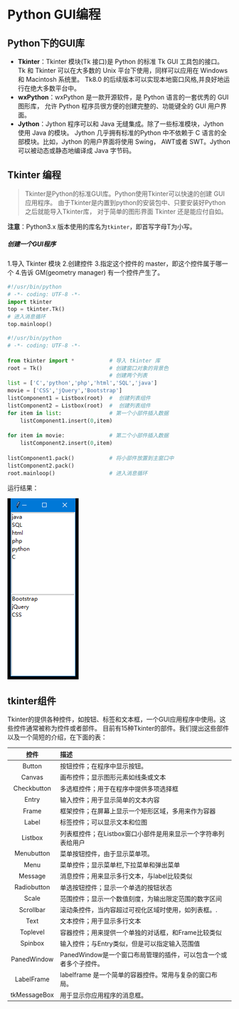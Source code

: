 # Python GUI编程
>

## Python下的GUI库
* **Tkinter**：Tkinter 模块(Tk 接口)是 Python 的标准 Tk GUI 工具包的接口。
Tk 和 Tkinter 可以在大多数的 Unix 平台下使用，同样可以应用在 Windows 和 Macintosh 系统里。
Tk8.0 的后续版本可以实现本地窗口风格,并良好地运行在绝大多数平台中。
* **wxPython**：wxPython 是一款开源软件，是 Python 语言的一套优秀的 GUI 图形库，
允许 Python 程序员很方便的创建完整的、功能键全的 GUI 用户界面。
* **Jython**：Jython 程序可以和 Java 无缝集成。除了一些标准模块，Jython 使用 Java 的模块。
Jython 几乎拥有标准的Python 中不依赖于 C 语言的全部模块。比如，Jython 的用户界面将使用 Swing，
AWT或者 SWT。Jython 可以被动态或静态地编译成 Java 字节码。

## Tkinter 编程
> Tkinter是Python的标准GUI库。Python使用Tkinter可以快速的创建 GUI 应用程序。
  由于Tkinter是内置到python的安装包中、只要安装好Python之后就能导入Tkinter库，
  对于简单的图形界面 Tkinter 还是能应付自如。

**注意**：Python3\.x 版本使用的库名为`tkinter`，即首写字母T为小写。

##### 创建一个GUI程序
1.导入 Tkinter 模块
2.创建控件
3.指定这个控件的 master，即这个控件属于哪一个
4.告诉 GM(geometry manager) 有一个控件产生了。
```Python
#!/usr/bin/python
# -*- coding: UTF-8 -*-
import tkinter
top = tkinter.Tk()
# 进入消息循环
top.mainloop()
```

```Python
#!/usr/bin/python
# -*- coding: UTF-8 -*-

from tkinter import *           # 导入 tkinter 库
root = Tk()                     # 创建窗口对象的背景色
                                # 创建两个列表
list = ['C','python','php','html','SQL','java']
movie = ['CSS','jQuery','Bootstrap']
listComponent1 = Listbox(root)  #  创建列表组件
listComponent2 = Listbox(root)  #  创建列表组件
for item in list:               # 第一个小部件插入数据
    listComponent1.insert(0,item)

for item in movie:              # 第二个小部件插入数据
    listComponent2.insert(0,item)

listComponent1.pack()           # 将小部件放置到主窗口中
listComponent2.pack()
root.mainloop()                 # 进入消息循环
```
运行结果：

![image](images/image.png "Python GUI运行结果图")

## tkinter组件
Tkinter的提供各种控件，如按钮、标签和文本框，一个GUI应用程序中使用。这些控件通常被称为控件或者部件。
目前有15种Tkinter的部件。我们提出这些部件以及一个简短的介绍，在下面的表：

|控件|描述|
|:----:|:----------|
|Button |按钮控件；在程序中显示按钮。|
|Canvas	|画布控件；显示图形元素如线条或文本|
|Checkbutton | 多选框控件；用于在程序中提供多项选择框|
|Entry |输入控件；用于显示简单的文本内容|
|Frame |框架控件；在屏幕上显示一个矩形区域，多用来作为容器|
|Label |标签控件；可以显示文本和位图|
|Listbox | 列表框控件；在Listbox窗口小部件是用来显示一个字符串列表给用户|
|Menubutton | 菜单按钮控件，由于显示菜单项。|
|Menu |菜单控件；显示菜单栏,下拉菜单和弹出菜单|
|Message | 消息控件；用来显示多行文本，与label比较类似|
|Radiobutton | 单选按钮控件；显示一个单选的按钮状态|
|Scale |范围控件；显示一个数值刻度，为输出限定范围的数字区间|
|Scrollbar | 滚动条控件，当内容超过可视化区域时使用，如列表框。.|
|Text |文本控件；用于显示多行文本|
|Toplevel | 容器控件；用来提供一个单独的对话框，和Frame比较类似|
|Spinbox | 输入控件；与Entry类似，但是可以指定输入范围值|
|PanedWindow | PanedWindow是一个窗口布局管理的插件，可以包含一个或者多个子控件。|
|LabelFrame | labelframe 是一个简单的容器控件。常用与复杂的窗口布局。|
|tkMessageBox | 用于显示你应用程序的消息框。|

